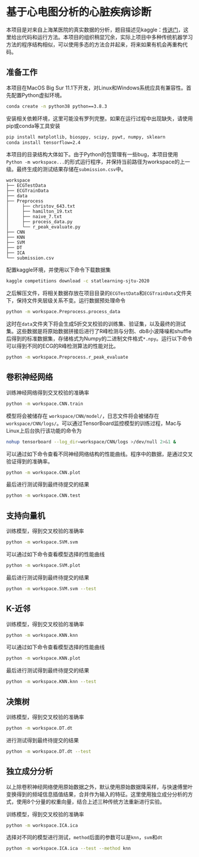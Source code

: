 # 基于心电图分析的心脏疾病诊断

本项目是对来自上海某医院的真实数据的分析，题目描述见kaggle：[传送门](https://www.kaggle.com/c/statlearning-sjtu-2020/overview)，这里给出代码和运行方法。本项目的组织稍显冗余，实际上项目中多种传统机器学习方法的程序结构相似，可以使用多态的方法合并起来，将来如果有机会再重构代码。

## 准备工作

本项目在MacOS Big Sur 11.1下开发，对Linux和Windows系统应具有兼容性。首先配置Python虚拟环境。

```bash
conda create -n python38 python==3.8.3
```

安装相关依赖环境，这里可能没有罗列完整。如果在运行过程中出现缺失，请使用pip或conda等工具安装

```bash
pip install matplotlib, biosppy, scipy, pywt, numpy, sklearn
conda install tensorflow=2.4
```

本项目的目录结构大体如下。由于Python的包管理有一些bug，本项目使用`Python -m workspace...`的形式运行程序，并保持当前路径为workspace的上一级。最终生成的测试结果存储在`submission.csv`中。

```
workspace
├── ECGTestData
├── ECGTrainData
├── data
├── Preprocess
│     ├── christov_643.txt
│     ├── hamilton_19.txt
│     ├── naive_7.txt
│     ├── process_data.py
│     └── r_peak_evaluate.py
├── CNN
├── KNN
├── SVM
├── DT
├── ICA
└── submission.csv
```

配置kaggle环境，并使用以下命令下载数据集

```bash
kaggle competitions download -c statlearning-sjtu-2020
```

之后解压文件，将相关数据存放在项目目录的`ECGTestData`和`ECGTrainData`文件夹下，保持文件夹层级关系不变。运行数据预处理命令

```bash
python -m workspace.Preprocess.process_data
```

这时在`data`文件夹下将会生成5折交叉校验的训练集、验证集，以及最终的测试集。这些数据是将原始数据拼接后进行了R峰检测与分割、db8小波降噪和shuffle后得到的标准数据集，存储格式为Numpy的二进制文件格式`*.npy`。运行以下命令可以得到不同的ECG的R峰检测算法的性能对比。

```bash
python -m workspace.Preprocess.r_peak_evaluate
```

## 卷积神经网络

训练神经网络得到交叉校验的准确率
```bash
python -m workspace.CNN.train
```
模型将会被储存在 `workspace/CNN/model/`，日志文件将会被储存在`workspace/CNN/logs/`。可以通过TensorBoard监控模型的训练过程，Mac与Linux上后台执行该功能的命令为
```bash
nohup tensorboard --log_dir=workspace/CNN/logs >/dev/null 2>&1 &
```

可以通过如下命令查看不同神经网络结构的性能曲线。程序中的数据，是通过交叉验证得到的准确率。

```bash
python -m workspace.CNN.plot
```

最后进行测试得到最终待提交的结果

```bash
python -m workspace.CNN.test
```

## 支持向量机

训练模型，得到交叉校验的准确率

```bash
python -m workspace.SVM.svm
```

可以通过如下命令查看模型选择的性能曲线

```bash
python -m workspace.SVM.plot
```

最后进行测试得到最终待提交的结果

```bash
python -m workspace.SVM.svm --test
```

## K-近邻

训练模型，得到交叉校验的准确率

```bash
python -m workspace.KNN.knn
```

可以通过如下命令查看模型选择的性能曲线

```bash
python -m workspace.KNN.plot
```

最后进行测试得到最终待提交的结果

```bash
python -m workspace.KNN.knn --test
```

## 决策树

训练模型，得到交叉校验的准确率

```bash
python -m workspace.DT.dt
```

进行测试得到最终待提交的结果

```bash
python -m workspace.DT.dt --test
```

## 独立成分分析

以上除卷积神经网络使用原始数据之外，默认使用原始数据降采样，与快速傅里叶变换得到的频域信息插值结果，合并作为输入的特征。这里使用独立成分分析的方式，使用8个分量的权重向量，结合上述三种传统方法重新进行实验。

训练模型，得到交叉校验的准确率

```bash
python -m workspace.ICA.ica
```

选择对不同的模型进行测试，`method`后面的参数可以是`knn`，`svm`和`dt`

```bash
python -m workspace.ICA.ica --test --method knn
```